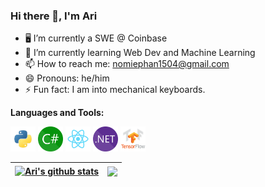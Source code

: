 ### Hi there 👋, I'm Ari

- 🖥️ I’m currently a SWE @ Coinbase
- 🤖 I’m currently learning Web Dev and Machine Learning
- 📫 How to reach me: nomiephan1504@gmail.com
- 😄 Pronouns: he/him
- ⚡ Fun fact: I am into mechanical keyboards. 


**Languages and Tools:**  

<code><img height="40" src="https://raw.githubusercontent.com/github/explore/80688e429a7d4ef2fca1e82350fe8e3517d3494d/topics/python/python.png"></code>
<code><img height="40" src="https://raw.githubusercontent.com/github/explore/80688e429a7d4ef2fca1e82350fe8e3517d3494d/topics/csharp/csharp.png"></code>
<code><img height="40" src="https://raw.githubusercontent.com/github/explore/80688e429a7d4ef2fca1e82350fe8e3517d3494d/topics/react/react.png"></code>
<code><img height="40" src="https://raw.githubusercontent.com/github/explore/80688e429a7d4ef2fca1e82350fe8e3517d3494d/topics/dotnet/dotnet.png"></code>
<code><img height="40" src="https://raw.githubusercontent.com/github/explore/80688e429a7d4ef2fca1e82350fe8e3517d3494d/topics/tensorflow/tensorflow.png"></code>

| <a href="https://github.com/nhatduy227/github-readme-stats"><img align="center" src="https://github-readme-stats.vercel.app/api?username=nhatduy227&show_icons=true&include_all_commits=true&theme=buefy&hide_border=true" alt="Ari's github stats" /></a> | <a href="https://github.com/AriNguyen/github-readme-stats"><img align="center" src="https://github-readme-stats.vercel.app/api/top-langs/?username=nhatduy227&hide=jupyter%20notebook&layout=compact&theme=buefy&hide_border=true" /></a> |
| ------------- | ------------- |




